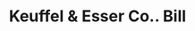 ---
doi: 10.7916/D83N3FKN
date_other: '1926'
date_other_textual: '1926'
form: printed ephemera
genre:
- Invoices
name:
- Keuffel & Esser Co.
object_in_context_url: https://biggert.cul.columbia.edu/items/view/ave_biggert_01637
subject_hierarchical_geographic:
- Hoboken, New Jersey, United States
subject_name:
- Keuffel & Esser Co.
title: Keuffel & Esser Co.. Bill
sort_title: Keuffel & Esser Co.. Bill
call_number: ave_biggert_01637
coordinates:
- 40.75,-74.03
pid: ave_biggert_01637
identifiers: ave_biggert_01637
canvas_id: ldpd:396896
permalink: "/items/ave_biggert_01637/"
layout: iiif-image-page
---